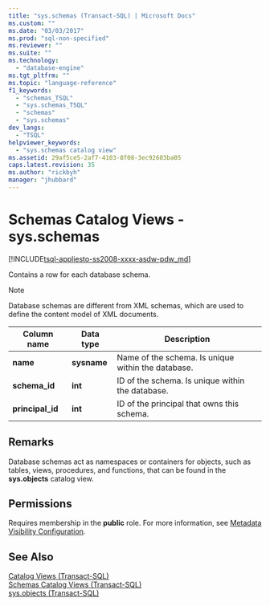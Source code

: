 ```yaml
---
title: "sys.schemas (Transact-SQL) | Microsoft Docs"
ms.custom: ""
ms.date: "03/03/2017"
ms.prod: "sql-non-specified"
ms.reviewer: ""
ms.suite: ""
ms.technology: 
  - "database-engine"
ms.tgt_pltfrm: ""
ms.topic: "language-reference"
f1_keywords: 
  - "schemas_TSQL"
  - "sys.schemas_TSQL"
  - "schemas"
  - "sys.schemas"
dev_langs: 
  - "TSQL"
helpviewer_keywords: 
  - "sys.schemas catalog view"
ms.assetid: 29af5ce5-2af7-4103-8f08-3ec92603ba05
caps.latest.revision: 35
ms.author: "rickbyh"
manager: "jhubbard"
---
```

# Schemas Catalog Views - sys.schemas
[!INCLUDE[tsql-appliesto-ss2008-xxxx-asdw-pdw_md](../../relational-databases/system-catalog-views/includes/tsql-appliesto-ss2008-xxxx-asdw-pdw-md.md)]

  Contains a row for each database schema.  
  
> [!NOTE]  
>  Database schemas are different from XML schemas, which are used to define the content model of XML documents.  
  
|Column name|Data type|Description|  
|-----------------|---------------|-----------------|  
|**name**|**sysname**|Name of the schema. Is unique within the database.|  
|**schema_id**|**int**|ID of the schema. Is unique within the database.|  
|**principal_id**|**int**|ID of the principal that owns this schema.|  
  
## Remarks  
 Database schemas act as namespaces or containers for objects, such as tables, views, procedures, and functions, that can be found in the **sys.objects** catalog view.  
  
## Permissions  
 Requires membership in the **public** role. For more information, see [Metadata Visibility Configuration](../../relational-databases/security/metadata-visibility-configuration.md).  
  
## See Also  
 [Catalog Views &#40;Transact-SQL&#41;](../Topic/Catalog%20Views%20\(Transact-SQL\).md)   
 [Schemas Catalog Views &#40;Transact-SQL&#41;](../Topic/Schemas%20Catalog%20Views%20\(Transact-SQL\).md)   
 [sys.objects &#40;Transact-SQL&#41;](../../relational-databases/system-catalog-views/sys.objects-transact-sql.md)  
  
  